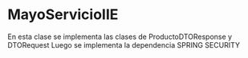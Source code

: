 # MayoServicioIIE 
En esta clase se implementa las clases de ProductoDTOResponse y DTORequest
Luego se implementa la dependencia SPRING SECURITY

